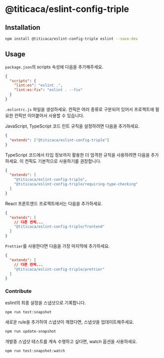 # @titicaca/eslint-config-triple

## Installation

```bash
npm install @titicaca/eslint-config-triple eslint --save-dev
```

## Usage

`package.json`의 scripts 속성에 다음을 추가해주세요.

```json
{
  "scripts": {
    "lint:es": "eslint .",
    "lint:es:fix": "eslint . --fix"
  }
}
```

`.eslintrc.js` 파일을 생성하세요. 컨픽은 여러 종류로 구분되어 있어서 프로젝트에 필요한 컨픽만 이어붙어서 사용할 수 있습니다.

JavaScript, TypeScript 코드 린트 규칙을 설정하려면 다음을 추가하세요.

```json
{
  "extends": ["@titicaca/eslint-config-triple"]
}
```

TypeScript 코드에서 타입 정보까지 활용한 더 엄격한 규칙을 사용하려면 다음을 추가하세요. 이 컨픽도 기본적으로 사용하기를 권장합니다.

```json
{
  "extends": [
    "@titicaca/eslint-config-triple",
    "@titicaca/eslint-config-triple/requiring-type-checking"
  ]
}
```

React 프론트엔드 프로젝트에서는 다음을 추가하세요.

```json
{
  "extends": [
    // 다른 컨픽...
    "@titicaca/eslint-config-triple/frontend"
  ]
}
```

`Prettier`를 사용한다면 다음을 가장 마지막에 추가하세요.

```json
{
  "extends": [
    // 다른 컨픽...
    "@titicaca/eslint-config-triple/prettier"
  ]
}
```

### Contribute

eslint의 최종 설정을 스냅샷으로 기록합니다.

```bash
npm run test:snapshot
```

새로운 rule을 추가하여 스냅샷이 깨졌다면, 스냅샷을 업데이트해주세요.

```bash
npm run update-snapshot
```

개발중 스냅샷 테스트를 계속 수행하고 싶다면, watch 옵션을 사용하세요.

```bash
npm run test:snapshot:watch
```
